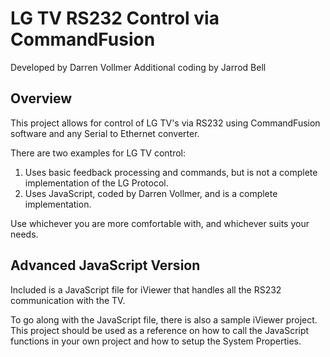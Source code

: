 # LG TV RS232 Control via CommandFusion 

   Developed by Darren Vollmer
   Additional coding by Jarrod Bell

## Overview

This project allows for control of LG TV's via RS232 using CommandFusion software and any Serial to Ethernet converter.

There are two examples for LG TV control:

1. Uses basic feedback processing and commands, but is not a complete implementation of the LG Protocol.
2. Uses JavaScript, coded by Darren Vollmer, and is a complete implementation.

Use whichever you are more comfortable with, and whichever suits your needs.

## Advanced JavaScript Version

Included is a JavaScript file for iViewer that handles all the RS232 communication with the TV.

To go along with the JavaScript file, there is also a sample iViewer project.  
This project should be used as a reference on how to call the JavaScript functions in your own project and how to setup the System Properties.